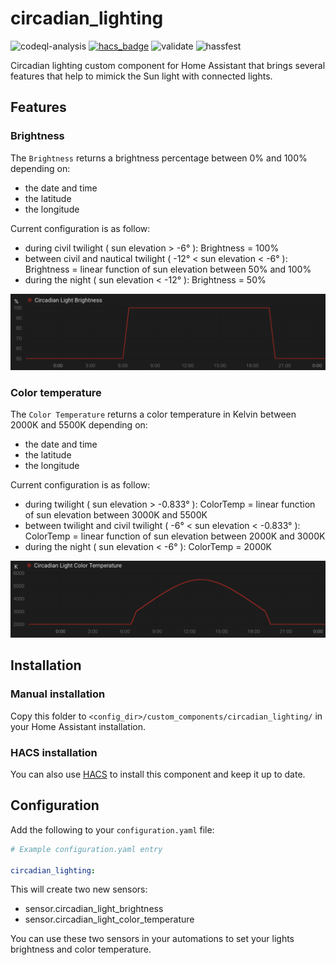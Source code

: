 # circadian_lighting

![codeql-analysis](https://github.com/greg5813/circadian_lighting/actions/workflows/codeql-analysis.yml/badge.svg)
[![hacs_badge](https://img.shields.io/badge/HACS-Custom-orange.svg)](https://github.com/custom-components/hacs)
![validate](https://github.com/greg5813/circadian_lighting/actions/workflows/validate.yml/badge.svg)
![hassfest](https://github.com/greg5813/circadian_lighting/actions/workflows/hassfest.yml/badge.svg)

Circadian lighting custom component for Home Assistant that brings several features that help to mimick the Sun light with connected lights.

## Features

### Brightness

The `Brightness` returns a brightness percentage between 0% and 100% depending on:

* the date and time
* the latitude
* the longitude

Current configuration is as follow:

* during civil twilight ( sun elevation > -6° ): Brightness = 100%
* between civil and nautical twilight ( -12° < sun elevation < -6° ): Brightness = linear function of sun elevation between 50% and 100%
* during the night ( sun elevation < -12° ): Brightness = 50%

![image](./doc/brightness.png)

### Color temperature

The  `Color Temperature` returns a color temperature in Kelvin between 2000K and 5500K depending on:

* the date and time
* the latitude
* the longitude

Current configuration is as follow:

* during twilight ( sun elevation > -0.833° ): ColorTemp = linear function of sun elevation between 3000K and 5500K
* between twilight and civil twilight ( -6° < sun elevation < -0.833° ): ColorTemp = linear function of sun elevation between 2000K and 3000K
* during the night ( sun elevation < -6° ): ColorTemp = 2000K

![image](./doc/color-temp.png)

## Installation

### Manual installation

Copy this folder to `<config_dir>/custom_components/circadian_lighting/` in your Home Assistant installation.

### HACS installation

You can also use [HACS](https://hacs.xyz/docs/faq/custom_repositories/) to install this component and keep it up to date.

## Configuration

Add the following to your `configuration.yaml` file:

```yaml
# Example configuration.yaml entry

circadian_lighting:
```

This will create two new sensors:
* sensor.circadian_light_brightness
* sensor.circadian_light_color_temperature

You can use these two sensors in your automations to set your lights brightness and color temperature.